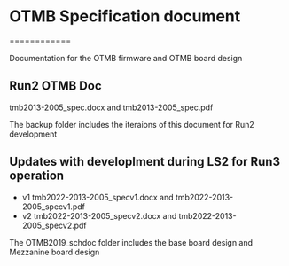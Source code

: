 # OTMB Specification document 
============

Documentation for the OTMB firmware and OTMB board design 

## Run2 OTMB Doc

tmb2013-2005_spec.docx and tmb2013-2005_spec.pdf

The backup folder includes the iteraions of this document for Run2 development 

## Updates with developlment during LS2 for Run3 operation 

 - v1 tmb2022-2013-2005_specv1.docx and tmb2022-2013-2005_specv1.pdf
 - v2 tmb2022-2013-2005_specv2.docx and tmb2022-2013-2005_specv2.pdf
 
 The OTMB2019_schdoc folder includes the base board design and Mezzanine board design 


